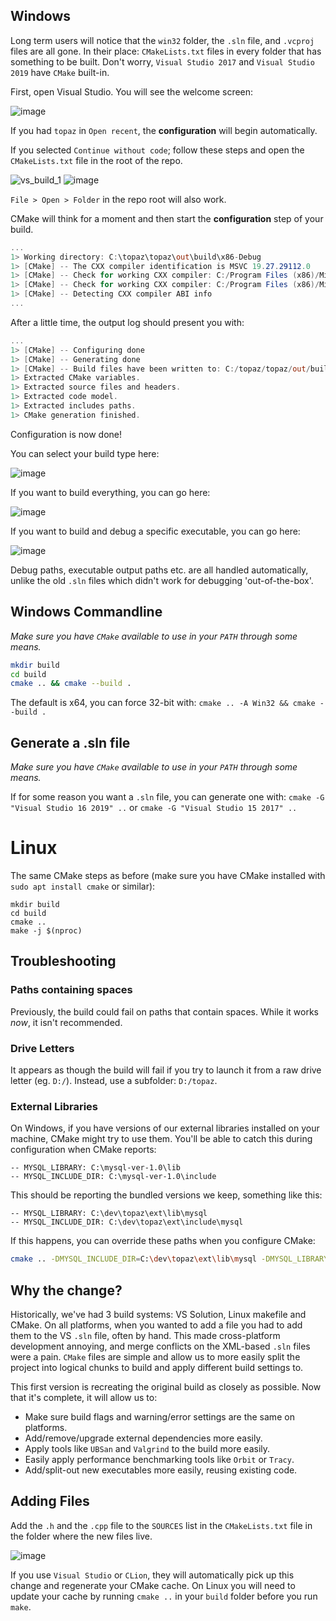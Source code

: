 ## Windows

Long term users will notice that the `win32` folder, the `.sln` file, and `.vcproj` files are all gone. In their place: `CMakeLists.txt` files in every folder that has something to be built. Don't worry, `Visual Studio 2017` and `Visual Studio 2019` have `CMake` built-in.

First, open Visual Studio. You will see the welcome screen:

![image](https://user-images.githubusercontent.com/1389729/98077765-7e134400-1e79-11eb-9c4a-cad8a24351f6.png)

If you had `topaz` in `Open recent`, the **configuration** will begin automatically.

If you selected `Continue without code`; follow these steps and open the `CMakeLists.txt` file in the root of the repo.

![vs_build_1](https://user-images.githubusercontent.com/1389729/96963902-2b00cf00-1512-11eb-804c-47ea881888b9.png)
![image](https://user-images.githubusercontent.com/1389729/97025486-cd47a380-1560-11eb-8d02-0d19b539bd2c.png)

`File > Open > Folder` in the repo root will also work. 

CMake will think for a moment and then start the **configuration** step of your build.

```vs
...
1> Working directory: C:\topaz\topaz\out\build\x86-Debug
1> [CMake] -- The CXX compiler identification is MSVC 19.27.29112.0
1> [CMake] -- Check for working CXX compiler: C:/Program Files (x86)/Microsoft Visual Studio/2019/Community/VC/Tools/MSVC/14.27.29110/bin/Hostx86/x86/cl.exe
1> [CMake] -- Check for working CXX compiler: C:/Program Files (x86)/Microsoft Visual Studio/2019/Community/VC/Tools/MSVC/14.27.29110/bin/Hostx86/x86/cl.exe - works
1> [CMake] -- Detecting CXX compiler ABI info
...
```

After a little time, the output log should present you with:

```vs
...
1> [CMake] -- Configuring done
1> [CMake] -- Generating done
1> [CMake] -- Build files have been written to: C:/topaz/topaz/out/build/x86-Debug
1> Extracted CMake variables.
1> Extracted source files and headers.
1> Extracted code model.
1> Extracted includes paths.
1> CMake generation finished.
```

Configuration is now done!

You can select your build type here:

![image](https://user-images.githubusercontent.com/1389729/97194560-f2cbeb80-17b2-11eb-9353-f91831308ff7.png)

If you want to build everything, you can go here:

![image](https://user-images.githubusercontent.com/1389729/97194671-198a2200-17b3-11eb-94d0-20927d88d7ef.png)

If you want to build and debug a specific executable, you can go here:

![image](https://user-images.githubusercontent.com/1389729/97194922-6241db00-17b3-11eb-806c-0f2f3cb047cd.png)

Debug paths, executable output paths etc. are all handled automatically, unlike the old `.sln` files which didn't work for debugging 'out-of-the-box'.

## Windows Commandline

_Make sure you have `CMake` available to use in your `PATH` through some means._

```sh
mkdir build
cd build
cmake .. && cmake --build .
```

The default is x64, you can force 32-bit with: `cmake .. -A Win32 && cmake --build .`

## Generate a .sln file
_Make sure you have `CMake` available to use in your `PATH` through some means._

If for some reason you want a `.sln` file, you can generate one with:
`cmake -G "Visual Studio 16 2019" ..` or `cmake -G "Visual Studio 15 2017" ..`

# Linux

The same CMake steps as before (make sure you have CMake installed with `sudo apt install cmake` or similar):
```
mkdir build
cd build
cmake ..
make -j $(nproc)
```

## Troubleshooting

### Paths containing spaces

Previously, the build could fail on paths that contain spaces. While it works _now_, it isn't recommended.

### Drive Letters

It appears as though the build will fail if you try to launch it from a raw drive letter (eg. `D:/`). Instead, use a subfolder: `D:/topaz`.

### External Libraries

On Windows, if you have versions of our external libraries installed on your machine, CMake might try to use them. You'll be able to catch this during configuration when CMake reports:

```
-- MYSQL_LIBRARY: C:\mysql-ver-1.0\lib
-- MYSQL_INCLUDE_DIR: C:\mysql-ver-1.0\include
```

This should be reporting the bundled versions we keep, something like this:

```
-- MYSQL_LIBRARY: C:\dev\topaz\ext\lib\mysql
-- MYSQL_INCLUDE_DIR: C:\dev\topaz\ext\include\mysql
```

If this happens, you can override these paths when you configure CMake:

```sh
cmake .. -DMYSQL_INCLUDE_DIR=C:\dev\topaz\ext\lib\mysql -DMYSQL_LIBRARY=C:\dev\topaz\ext\lib\libmariadb.lib
```

## Why the change?

Historically, we've had 3 build systems: VS Solution, Linux makefile and CMake. On all platforms, when you wanted to add a file you had to add them to the VS `.sln` file, often by hand. This made cross-platform development annoying, and merge conflicts on the XML-based `.sln` files were a pain. `CMake` files are simple and allow us to more easily split the project into logical chunks to build and apply different build settings to.

This first version is recreating the original build as closely as possible. Now that it's complete, it will allow us to:

- Make sure build flags and warning/error settings are the same on platforms.
- Add/remove/upgrade external dependencies more easily.
- Apply tools like `UBSan` and `Valgrind` to the build more easily.
- Easily apply performance benchmarking tools like `Orbit` or `Tracy`.
- Add/split-out new executables more easily, reusing existing code.

## Adding Files

Add the `.h` and the `.cpp` file to the `SOURCES` list in the `CMakeLists.txt` file in the folder where the new files live.

![image](https://user-images.githubusercontent.com/1389729/96964877-e7a76000-1513-11eb-9757-710e53b2858a.png)

If you use `Visual Studio` or `CLion`, they will automatically pick up this change and regenerate your CMake cache. On Linux you will need to update your cache by running `cmake ..` in your `build` folder before you run `make`.
